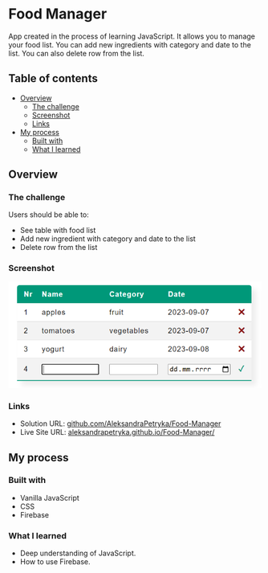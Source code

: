 # Food Manager
App created in the process of learning JavaScript. It allows you to manage your food list. You can add new ingredients with category and date to the list. You can also delete row from the list.

## Table of contents

- [Overview](#overview)
    - [The challenge](#the-challenge)
    - [Screenshot](#screenshot)
    - [Links](#links)
- [My process](#my-process)
    - [Built with](#built-with)
    - [What I learned](#what-i-learned)



## Overview

### The challenge

Users should be able to:

- See table with food list
- Add new ingredient with category and date to the list
- Delete row from the list

### Screenshot

![desktop-screenshot](./screenshot.png)

### Links

- Solution URL: [github.com/AleksandraPetryka/Food-Manager](https://github.com/AleksandraPetryka/Food-Manager)
- Live Site URL: [aleksandrapetryka.github.io/Food-Manager/](https://aleksandrapetryka.github.io/Food-Manager/)

## My process

### Built with

- Vanilla JavaScript
- CSS
- Firebase


### What I learned
- Deep understanding of JavaScript.
- How to use Firebase.
